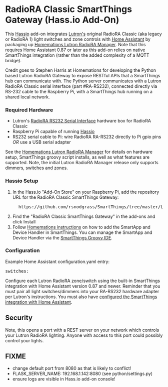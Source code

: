 # RadioRA Classic SmartThings Gateway (Hass.io Add-On)

This [Hassio](https://www.home-assistant.io/hassio/) add-on integrates [Lutron's](http://lutron.com/) original RadioRA Classic (aka legacy or RadioRA 1) light switches and zone controls with [Home Assistant](https://www.home-assistant.io/) by packaging up [Homemations Lutron RadioRA Manager](https://github.com/homemations/SmartThings). Note that this requires Home Assistant 0.87 or later as this add-on relies on native SmartThings integration (rather than the added complexity of a MQTT bridge).

Credit goes to Stephen Harris at Homemations for developing the  Python based Lutron RadioRA Gateway to expose RESTful APIs that a SmartThings hub can communicate with. The Python server communicates with a Lutron RadioRA Classic serial interface (part #RA-RS232), connected directly via RS-232 cable to the Raspberry Pi, with a SmartThings hub running on a shared local network.

### Required Hardware

* Lutron's [RadioRA RS232 Serial Interface](http://www.lutron.com/TechnicalDocumentLibrary/044005c.pdf) hardware box for RadioRA Classic
* Raspberry Pi capable of running [Hassio](https://www.home-assistant.io/hassio/)
* RS232 serial cable to Pi: wire RadioRA RA-RS232 directly to Pi gpio pins *OR* use a USB serial adapter

See the [Homemations Lutron RadioRA Manager](https://github.com/homemations/SmartThings) for details on hardware setup, SmartThings groovy script installs, as well as what features are supported. Note, the initial Lutron RadioRA Manager release only supports dimmers, switches and zones.

### Hassio Setup

1. In the Hass.io "Add-On Store" on your Raspberry Pi, add the repository URL for the RadioRA Classic SmartThings Gateway:
<pre>
     https://github.com/rsnodgrass/SmartThings/tree/master/Lutron%20RadioRA/hassio/repository
</pre>
2. Find the "RadioRA Classic SmartThings Gateway" in the add-ons and click Install
3. Follow [Homemations instructions](https://github.com/homemations/SmartThings) on how to add the SmartApp and Device Handler in SmartThings. You can manage the SmartApp and Device Handler via the [SmartThings Groovy IDE](https://graph.api.smartthings.com/).

### Configuration

Example Home Assistant configuration.yaml entry:

<pre>switches:
</pre>

Configure each Lutron RadioRA zone/switch using the built-in SmartThings integration with Home Assistant version 0.87 and newer. Reminder that you must pair all light switches/dimmers into your RA-RS232 hardware adapter per Lutron's instructions. You must also have [configured the SmartThings integration with Home Assistant](https://www.home-assistant.io/components/smartthings/).

## Security

Note, this opens a port with a REST server on your network which controls your Lutron RadioRA lighting. Anyone with access to this port could possibly control your lights.

## FIXME

- change default port from 8080 as that is likely to conflict!
- FLASK_SERVER_NAME: 192.168.1.142:8080 (see python/settings.py)
- ensure logs are visible in Hass.io add-on console!